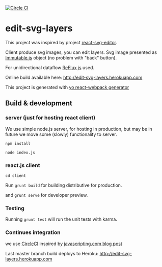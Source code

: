 [![Circle CI](https://circleci.com/gh/IL55/react-svg-editor/tree/master.svg?style=svg)](https://circleci.com/gh/IL55/react-svg-editor/tree/master)

# edit-svg-layers

This project was inspired by project [react-svg-editor](https://github.com/asolove/react-svg-editor).

Client produce svg images, you can edit layers.
Svg image presented as [Immutable.js](https://facebook.github.io/immutable-js) object (no problem with "back" button).

For unidirectional dataflow [ReFlux.js](https://github.com/reflux/refluxjs) used.

Online build available here:
http://edit-svg-layers.herokuapp.com

This project is generated with [yo react-webpack generator](https://github.com/newtriks/generator-react-webpack)

## Build & development

### server (just for hosting react client)
We use simple node.js server, for hosting in production,
but may be in future we move some (slowly) functionality to server.

`npm install`

`node index.js`

### react.js client

`cd client`

Run `grunt build` for building distributive for production.

and `grunt serve` for developer preview.

### Testing

Running `grunt test` will run the unit tests with karma.

### Continues integration

we use [CircleCI](https://circleci.com/gh/IL55/edit-svg-layers)
inspired by [javascripting.com blog post](https://blog.javascripting.com/2014/12/05/continuous-deployment-with-github-circleci-heroku/)

Last master branch build deploys to Heroku:
http://edit-svg-layers.herokuapp.com